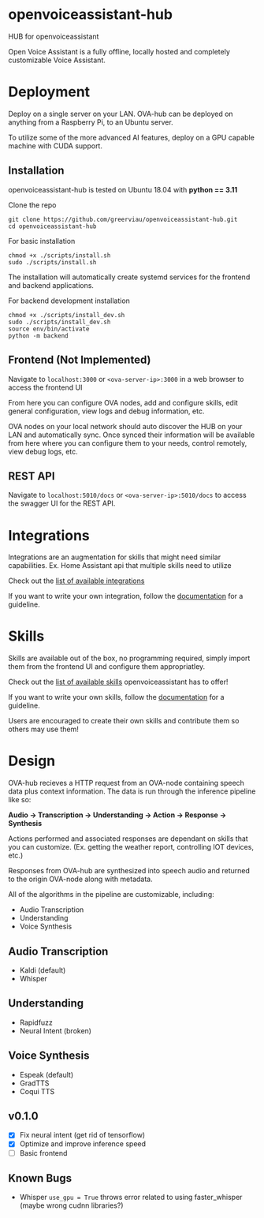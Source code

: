 # openvoiceassistant-hub
HUB for openvoiceassistant

Open Voice Assistant is a fully offline, locally hosted and completely customizable Voice Assistant.

# Deployment
Deploy on a single server on your LAN. OVA-hub can be deployed on anything from a Raspberry Pi, to an Ubuntu server.

To utilize some of the more advanced AI features, deploy on a GPU capable machine with CUDA support.

## Installation
openvoiceassistant-hub is tested on Ubuntu 18.04 with **python == 3.11**

Clone the repo

```
git clone https://github.com/greerviau/openvoiceassistant-hub.git
cd openvoiceassistant-hub
```

For basic installation

```
chmod +x ./scripts/install.sh
sudo ./scripts/install.sh
```

The installation will automatically create systemd services for the frontend and backend applications.

For backend development installation

```
chmod +x ./scripts/install_dev.sh
sudo ./scripts/install_dev.sh
source env/bin/activate
python -m backend
```

## Frontend (Not Implemented)
Navigate to ```localhost:3000``` or ```<ova-server-ip>:3000``` in a web browser to access the frontend UI

From here you can configure OVA nodes, add and configure skills, edit general configuration, view logs and debug information, etc.

OVA nodes on your local network should auto discover the HUB on your LAN and automatically sync. Once synced their information will be available from here where you can configure them to your needs, control remotely, view debug logs, etc.

## REST API
Navigate to ```localhost:5010/docs``` or ```<ova-server-ip>:5010/docs``` to access the swagger UI for the REST API.

# Integrations
Integrations are an augmentation for skills that might need similar capabilities. Ex. Home Assistant api that multiple skills need to utilize

Check out the [list of available integrations](https://github.com/greerviau/openvoiceassistant-hub/blob/develop/backend/integrations/README.md)

If you want to write your own integration, follow the [documentation](https://github.com/greerviau/openvoiceassistant-hub/blob/develop/backend/integrations/README.md#writing-a-custom-integration) for a guideline. 

# Skills
Skills are available out of the box, no programming required, simply import them from the frontend UI and configure them appropriatley.

Check out the [list of available skills](https://github.com/greerviau/openvoiceassistant-hub/blob/develop/backend/skills/README.md) openvoiceassistant has to offer!

If you want to write your own skills, follow the [documentation](https://github.com/greerviau/openvoiceassistant-hub/blob/develop/backend/skills/README.md#writing-a-custom-skill) for a guideline. 

Users are encouraged to create their own skills and contribute them so others may use them!

# Design
OVA-hub recieves a HTTP request from an OVA-node containing speech data plus context information. The data is run through the inference pipeline like so:

**Audio -> Transcription -> Understanding -> Action -> Response -> Synthesis**

Actions performed and associated responses are dependant on skills that you can customize. (Ex. getting the weather report, controlling IOT devices, etc.)

Responses from OVA-hub are synthesized into speech audio and returned to the origin OVA-node along with metadata.

All of the algorithms in the pipeline are customizable, including:
* Audio Transcription
* Understanding
* Voice Synthesis

## Audio Transcription
* Kaldi (default)
* Whisper

## Understanding
* Rapidfuzz
* Neural Intent (broken)

## Voice Synthesis
* Espeak (default)
* GradTTS
* Coqui TTS

## v0.1.0
- [x] Fix neural intent (get rid of tensorflow)
- [x] Optimize and improve inference speed
- [ ] Basic frontend

## Known Bugs
* Whisper ```use_gpu = True``` throws error related to using faster_whisper (maybe wrong cudnn libraries?)